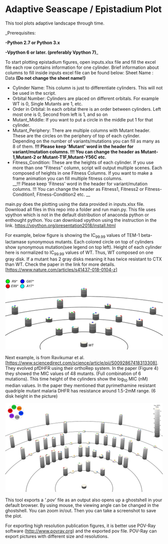 # Adaptive Seascape / Epistadium Plot 
This tool plots adaptive landscape through time.

_Prerequisites:

__-Python 2.7 or Python 3.x__

__-Vpython 6 or later. (preferably Vpython 7)___

To start plotting epistadium figures, open inputs.xlsx file and fill the excel file each row contains information for one cylinder. Brief information about columns to fill inside inputs excel file can be found below:
Sheet Name : Data __(Do not change the sheet name!)__
- Cylinder Name: This column is just to differentiate cylinders. This will not be used in the script.
- Orbital Number: Cylinders are placed on different orbitals. For example WT is 0, Single Mutants are 1, etc. 
- Order in Orbital: In each orbital there is an order between cylinders. Left most one is 0, Second from left is 1, and so on
- Mutant_Middle: If you want to put a circle in the middle put 1 for that cylinder. 
- Mutant_Periphery: There are multiple columns with Mutant header. These are the circles on the periphery of top of each cylinder. Depending on the number of variants/mutations you can fill as many as 8 of them. 
__!!! Please keep 'Mutant' word in the header for variant/mutation columns. !!! You can change the header as Mutant-1,Mutant-2 or Mutant-T1F,Mutant-Y56C etc.__
- Fitness_Condition: These are the heights of each cylinder. If you use more than one "Fitness" column, script will output multiple scenes. Each composed of heights in one Fitness Columns. If you want to make a frame animation you can fill multiple fitness columns.  
__!!! Please keep 'Fitness' word in the header for variant/mutation columns. !!! You can change the header as Fitness1, Fitness2 or Fitness-Condition1, Fitness-Condition2 etc. __

main.py does the plotting using the data provided in inputs.xlsx file. Download all files in this repo into a folder and run main.py. This file uses vpython which is not in the default distribution of anaconda python or enthought python. You can download vpython using the instruction in the link. https://vpython.org/presentation2018/install.html

For example, below figure is showing the IC<sub>99.99</sub> values of TEM-1 beta-lactamase synonymous mutants. Each colored circle on top of cylinders show synonymous mutation(see legend on top left). Height of each cylinder here is normalized to IC<sub>99.99</sub> values of WT. Thus, WT composed on one gray disk. If a mutant has 2 gray disks meaning it has twice resistant to CTX than WT. Check the paper in the link for more details. [https://www.nature.com/articles/s41437-018-0104-z]


![alt text](2019-01-16-11-56-50-JAGMdeVisser-2018-Heredity.png)


Next example, is from Ravikumar et al.[https://www.sciencedirect.com/science/article/pii/S0092867418313308]. They evolved pfDHFR using their orthoRep system. In the paper (Figure 4) they showed the MIC values of 48 mutants. (Full combination of 6 mutations). This time height of the cylinders show the log<sub>10</sub> MIC (nM) median values. In the paper they mentioned that pyrimethamine resistant quadriple mutant malaria DHFR has resistance around 1.5-2mM range. (6 disk height in the picture)   

![alt text](Figure4-BrightColors.png)


This tool exports a *'*.pov' file as an output also opens up a ghostshell in your default browser. By using mouse, the viewing angle can be changed in the ghostshell. You can zoom in/out. Then you can take a screenshot to save the plot. 

For exporting high resolution publication figures, it is better use POV-Ray software (http://www.povray.org) and the exported pov file. POV-Ray can export pictures with different size and resolutions. 
